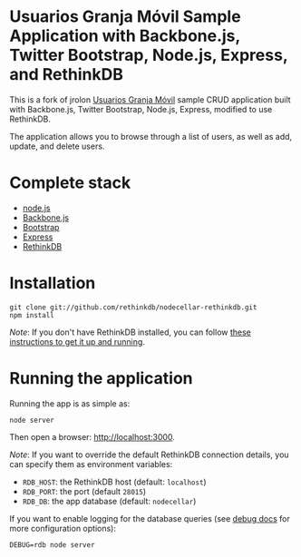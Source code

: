 # Usuarios Granja Móvil Sample Application with Backbone.js, Twitter Bootstrap, Node.js, Express, and RethinkDB #

This is a fork of jrolon [Usuarios Granja Móvil](https://github.com/ccoenraets/nodecellar) 
sample CRUD application built with Backbone.js, Twitter Bootstrap, Node.js, Express, modified to use RethinkDB.

The application allows you to browse through a list of users, as well as add, update, and delete users.

# Complete stack #

* [node.js](http://nodejs.org)
* [Backbone.js](http://backbonejs.org)
* [Bootstrap](http://twitter.github.com/bootstrap/)
* [Express](http://expressjs.com)
* [RethinkDB](http://www.rethinkdb.com)

# Installation #

```
git clone git://github.com/rethinkdb/nodecellar-rethinkdb.git
npm install
```

_Note_: If you don't have RethinkDB installed, you can follow [these instructions to get it up and running](http://www.rethinkdb.com/docs/install/). 

# Running the application #

Running the app is as simple as:

```
node server
```

Then open a browser: <http://localhost:3000>.

_Note_: If you want to override the default RethinkDB connection details, you can
specify them as environment variables:

* `RDB_HOST`: the RethinkDB host (default: `localhost`)
* `RDB_PORT`: the port (default `28015`)
* `RDB_DB`: the app database (default: `nodecellar`)

If you want to enable logging for the database queries (see [debug docs](https://github.com/visionmedia/debug)
for more configuration options):

```
DEBUG=rdb node server
```
